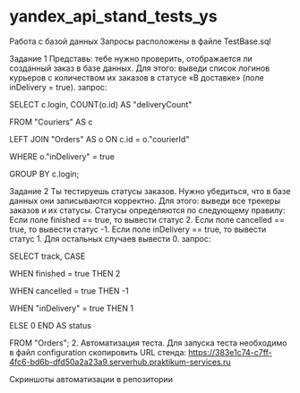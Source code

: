 # yandex_api_stand_tests_ys
Работа с базой данных
Запросы расположены в файле TestBase.sql 

Задание 1 Представь: тебе нужно проверить, отображается ли созданный заказ в базе данных. Для этого: выведи список логинов курьеров с количеством их заказов в статусе «В доставке» (поле inDelivery = true).
запрос:

SELECT c.login, COUNT(o.id) AS "deliveryCount"

FROM "Couriers" AS c 

LEFT JOIN "Orders" AS o ON c.id = o."courierId"

WHERE o."inDelivery" = true 

GROUP BY c.login;

Задание 2
Ты тестируешь статусы заказов. Нужно убедиться, что в базе данных они записываются корректно. Для этого: выведи все трекеры заказов и их статусы. Статусы определяются по следующему правилу: Если поле finished == true, то вывести статус 2. Если поле canсelled == true, то вывести статус -1. Если поле inDelivery == true, то вывести статус 1. Для остальных случаев вывести 0.
запрос:
       
SELECT track, 
          CASE 
        
WHEN finished = true THEN 2 
        
WHEN cancelled = true THEN -1 
        
WHEN "inDelivery" = true THEN 1 
  
ELSE 0 END AS status 
      
FROM "Orders";
2. Автоматизация теста.
Для запуска теста необходимо в файл configuration скопировить URL стенда: https://383e1c74-c7ff-4fc6-bd6b-dfd50a2a23a9.serverhub.praktikum-services.ru


Скриншоты автоматизации в репозитории
